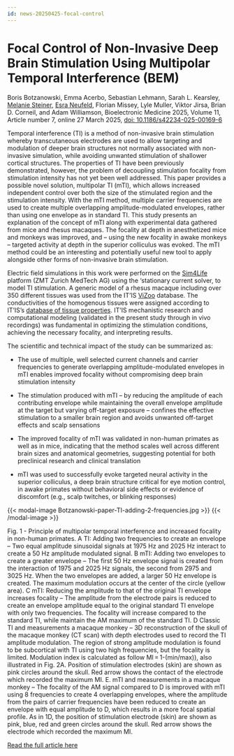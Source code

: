```yaml
---
id: news-20250425-focal-control
---
```

# Focal Control of Non-Invasive Deep Brain Stimulation Using Multipolar Temporal Interference (BEM)

Boris Botzanowski, Emma Acerbo, Sebastian Lehmann, Sarah L. Kearsley, [Melanie Steiner](https://itis.swiss/who-we-are/staff-members/all-staff/steiner-melanie/), [Esra Neufeld](https://itis.swiss/who-we-are/staff-members/project-leaders/esra-neufeld/), Florian Missey, Lyle Muller, Viktor Jirsa, Brian D. Corneil, and Adam Williamson, Bioelectronic Medicine 2025, Volume 11, Article number 7, online 27 March 2025, [doi: 10.1186/s42234-025-00169-6](https://bioelecmed.biomedcentral.com/articles/10.1186/s42234-025-00169-6)

Temporal interference (TI) is a method of non-invasive brain stimulation whereby transcutaneous electrodes are used to allow targeting and modulation of deeper brain structures not normally associated with non-invasive simulation, while avoiding unwanted stimulation of shallower cortical structures. The properties of TI have been previously demonstrated, however, the problem of decoupling stimulation focality from stimulation intensity has not yet been well addressed. This paper provides a possible novel solution, multipolar TI (mTI), which allows increased independent control over both the size of the stimulated region and the stimulation intensity. With the mTI method, multiple carrier frequencies are used to create multiple overlapping amplitude-modulated envelopes, rather than using one envelope as in standard TI. This study presents an explanation of the concept of mTI along with experimental data gathered from mice and rhesus macaques. The focality at depth in anesthetized mice and monkeys was improved, and – using the new focality in awake monkeys – targeted activity at depth in the superior colliculus was evoked. The mTI method could be an interesting and potentially useful new tool to apply alongside other forms of non-invasive brain stimulation.

Electric field simulations in this work were performed on the [Sim4Life](https://sim4life.swiss/) platform (ZMT Zurich MedTech AG) using the ‘stationary current solver, to model TI stimulation. A generic model of a rhesus macaque including over 350 different tissues was used from the IT’IS [ViZoo](https://itis.swiss/virtual-population/animal-models/animals/) database. The conductivities of the homogenous tissues were assigned according to IT’IS’s [database of tissue properties](https://itis.swiss/virtual-population/tissue-properties/overview/). IT’IS mechanistic research and computational modeling (validated in the present study through in vivo recordings) was fundamental in optimizing the stimulation conditions, achieving the necessary focality, and interpreting results.

The scientific and technical impact of the study can be summarized as:

* The use of multiple, well selected current channels and carrier frequencies to generate overlapping amplitude-modulated envelopes in mTI enables improved focality without compromising deep brain stimulation intensity

* The stimulation produced with mTI – by reducing the amplitude of each contributing envelope while maintaining the overall envelope amplitude at the target but varying off-target exposure – confines the effective stimulation to a smaller brain region and avoids unwanted off-target effects and scalp sensations
  
* The improved focality of mTI was validated in non-human primates as well as in mice, indicating that the method scales well across different brain sizes and anatomical geometries, suggesting potential for both preclinical research and clinical translation
  
* mTI was used to successfully evoke targeted neural activity in the superior colliculus, a deep brain structure critical for eye motion control, in awake primates without behavioral side effects or evidence of discomfort (e.g., scalp twitches, or blinking responses)

{{< modal-image Botzanowski-paper-TI-adding-2-frequencies.jpg >}} 
{{< /modal-image >}}

Fig. 1 - Principle of multipolar temporal interference and increased focality in non-human primates. A TI: Adding two frequencies to create an envelope – Two equal amplitude sinusoidal signals at 1975 Hz and 2025 Hz interact to create a 50 Hz amplitude modulated signal. B mTI: Adding two envelopes to create a greater envelope – The first 50 Hz envelope signal is created from the interaction of 1975 and 2025 Hz signals, the second from 2975 and 3025 Hz. When the two envelopes are added, a larger 50 Hz envelope is created. The maximum modulation occurs at the center of the circle (yellow area). C mTI: Reducing the amplitude to that of the original TI envelope increases focality – The amplitude from the electrode pairs is reduced to create an envelope amplitude equal to the original standard TI envelope with only two frequencies. The focality will increase compared to the standard TI, while maintain the AM maximum of the standard TI. D Classic TI and measurements a macaque monkey – 3D reconstruction of the skull of the macaque monkey (CT scan) with depth electrodes used to record the TI amplitude modulation. The region of strong amplitude modulation is found to be subcortical with TI using two high frequencies, but the focality is limited. Modulation index is calculated as follow MI = 1-(min/max)), also illustrated in Fig. 2A. Position of stimulation electrodes (skin) are shown as pink circles around the skull. Red arrow shows the contact of the electrode which recorded the maximum MI. E. mTI and measurements in a macaque monkey – The focality of the AM signal compared to D is improved with mTI using 8 frequencies to create 4 overlapping envelopes, where the amplitude from the pairs of carrier frequencies have been reduced to create an envelope with equal amplitude to D, which results in a more focal spatial profile. As in 1D, the position of stimulation electrode (skin) are shown as pink, blue, red and green circles around the skull. Red arrow shows the electrode which recorded the maximum MI.

[Read the full article here](https://bioelecmed.biomedcentral.com/articles/10.1186/s42234-025-00169-6)
